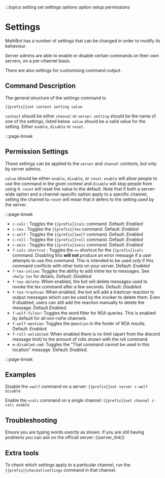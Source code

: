 :::topics setting set settings options option setup permissions

# Settings

MathBot has a number of settings that can be changed in order to modify its behaviour.

Server admins are able to enable or disable certain commands on their own servers, on a per-channel basis.

There are also settings for customising command output.

## Command Description

The general structure of the settings command is:

```
{{prefix}}set context setting value
```

`context` should be either `channel` or `server`.
`setting` should be the name of one of the settings, listed below.
`value` should be a valid value for the setting. Either `enable`, `disable` or `reset`.

:::page-break

## Permission Settings

These settings can be applied to the `server` and `channel` contexts, but only by server admins.

`value` should be either `enable`, `disable`, or `reset`. `enable` will allow people to use the command in the given context and `disable` will stop people from using it. `reset` will reset the value to the default. Note that if both a server-wide option and a channel-specific option apply to a specific channel, setting the channel to `reset` will mean that it defers to the setting used by the server.

:::page-break

- `c-calc` : Toggles the `{{prefix}}calc` command. Default: *Enabled*
- `c-tex` : Toggles the `{{prefix}}tex` command. Default: *Enabled*
- `c-wolf` : Toggles the `{{prefix}}wolf` command. Default: *Enabled*
- `c-roll` : Toggles the `{{prefix}}roll` command. Default: *Enabled*
- `c-oeis` : Toggles the `{{prefix}}oeis` command. Default: *Enabled*
- `f-calc-shortcut` : Toggles the `==` shortcut for the `{{prefix}}calc` command. Disabling this **will not** produce an error message if a user attempts to use this command. This is intended to be used *only* if this command conflicts with other bots on your server. Default: *Enabled*
- `f-tex-inline`: Toggles the ability to add inline tex to messages. See `=help tex` for details. Default: *Disabled*.
- `f-tex-delete`: When enabled, the bot will delete messages used to invoke the tex command after a few seconds. Default: *Disabled*.
- `f-tex-trashcan`: When enabled, the bot will add a trashcan reaction to output messages which can be used by the invoker to delete them. Even if disabled, users can still add the reaction manually to delete the message. Default *Enabled*.
- `f-wolf-filter`: Toggles the word filter for W|A queries. This is enabled by default for all non-nsfw channels.
- `f-wolf-mention`: Toggles the `@mention` in the footer of W|A results. Default: *Enabled*.
- `f-roll-unlimited`: When enabled there is no limit (apart from the discord message limit) to the amount of rolls shown with the roll command.
- `m-disabled-cmd`: Toggles the "That command cannot be used in this location" message. Default: *Enabled*.

:::page-break

## Examples

Disable the `=wolf` command on a server:
`{{prefix}}set server c-wolf disable`

Enable the `=calc` command on a single channel:
`{{prefix}}set channel c-calc enable`

## Troubleshooting

Ensure you are typing words *exactly* as shown.
If you are still having problems you can ask on the official server: {{server_link}}

## Extra tools

To check which settings apply to a particular channel, run the `{{prefix}}checkallsettings` command in that channel.
